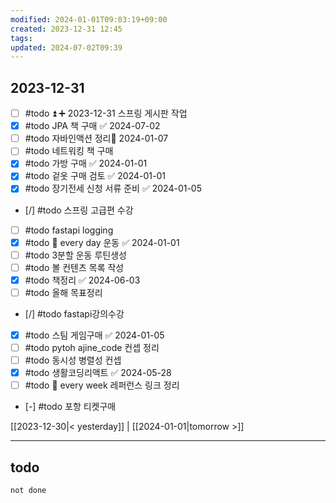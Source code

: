```yaml
---
modified: 2024-01-01T09:03:19+09:00
created: 2023-12-31 12:45
tags: 
updated: 2024-07-02T09:39
---
```

  
## 2023-12-31  

- [ ] #todo ⏫ ➕ 2023-12-31 스프링 게시판 작업  
- [x] #todo JPA 책 구매 ✅ 2024-07-02
- [ ] #todo 자바인액션 정리📅 2024-01-07 
- [ ] #todo 네트워킹 책 구매
- [x] #todo 가방 구매 ✅ 2024-01-01
- [x] #todo 겉옷 구매 검토 ✅ 2024-01-01
- [x] #todo 장기전세 신청 서류 준비 ✅ 2024-01-05
- [/] #todo 스프링 고급편 수강
- [ ] #todo fastapi logging
- [x] #todo 🔁 every day 운동 ✅ 2024-01-01
- [ ] #todo 3분할 운동 루틴생성
- [ ] #todo 볼 컨텐츠 목록 작성
- [x] #todo 책정리 ✅ 2024-06-03
- [ ] #todo 올해 목표정리
- [/] #todo fastapi강의수강
- [x] #todo 스팀 게임구매 ✅ 2024-01-05
- [ ] #todo pytoh ajine_code 컨셉 정리
- [ ] #todo 동시성 병렬성 컨셉
- [x] #todo 생활코딩리액트 ✅ 2024-05-28
- [ ] #todo 🔁 every week 레퍼런스 링크 정리
- [-] #todo 포항 티켓구매
  
  
[[2023-12-30|< yesterday]] | [[2024-01-01|tomorrow >]]  
  
---  
## todo

```tasks  
not done  
```



